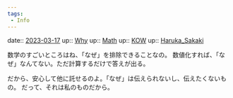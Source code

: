 ```yaml
---
tags:
 - Info
---
```


date:: [2023-03-17](/Daily_Note/2023-03-17.md)
up:: [Why](../Bar/Novel/Topics/Why.md)
up:: [Math](../Bar/Novel/Topics/Math.md)
up:: [KOW](../Bar/Novel/Nacaria/KOW.md)
up:: [Haruka_Sakaki](../Bar/Novel/Nacaria/Haruka_Sakaki.md)

数学のすごいところはね、「なぜ」を排除できることなの。
数値化すれば、「なぜ」なんてない。ただ計算するだけで答えが出る。

だから、安心して他に託せるのよ。「なぜ」は伝えられないし、伝えたくないもの。
だって、それは私のものだから。
